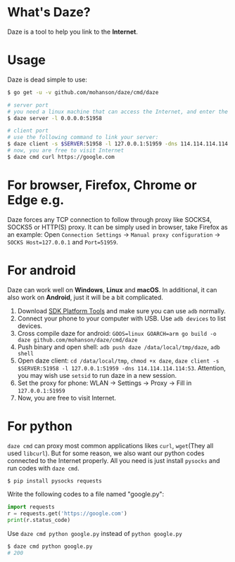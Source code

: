 # What's Daze?

Daze is a tool to help you link to the **Internet**.

# Usage

Daze is dead simple to use:

```sh
$ go get -u -v github.com/mohanson/daze/cmd/daze

# server port
# you need a linux machine that can access the Internet, and enter the following command:
$ daze server -l 0.0.0.0:51958

# client port
# use the following command to link your server:
$ daze client -s $SERVER:51958 -l 127.0.0.1:51959 -dns 114.114.114.114:53
# now, you are free to visit Internet
$ daze cmd curl https://google.com
```

# For browser, Firefox, Chrome or Edge e.g.

Daze forces any TCP connection to follow through proxy like SOCKS4, SOCKS5 or HTTP(S) proxy. It can be simply used in browser, take Firefox as an example: Open `Connection Settings` -> `Manual proxy configuration` -> `SOCKS Host=127.0.0.1` and `Port=51959`.

# For android

Daze can work well on **Windows**, **Linux** and **macOS**. In additional, it can also work on **Android**, just it will be a bit complicated.

1. Download [SDK Platform Tools](https://developer.android.com/studio/releases/platform-tools) and make sure you can use `adb` normally.
2. Connect your phone to your computer with USB. Use `adb devices` to list devices.
2. Cross compile daze for android: `GOOS=linux GOARCH=arm go build -o daze github.com/mohanson/daze/cmd/daze`
4. Push binary and open shell: `adb push daze /data/local/tmp/daze`, `adb shell`
5. Open daze client: `cd /data/local/tmp`, `chmod +x daze`, `daze client -s $SERVER:51958 -l 127.0.0.1:51959 -dns 114.114.114.114:53`. Attention, you may wish use `setsid` to run daze in a new session.
6. Set the proxy for phone: WLAN -> Settings -> Proxy -> Fill in `127.0.0.1:51959`
7. Now, you are free to visit Internet.

# For python

`daze cmd` can proxy most common applications likes `curl`, `wget`(They all used `libcurl`). But for some reason, we also want our python codes connected to the Internet properly. All you need is just install `pysocks` and run codes with `daze cmd`.

```sh
$ pip install pysocks requests
```

Write the following codes to a file named "google.py":

```py
import requests
r = requests.get('https://google.com')
print(r.status_code)
```

Use `daze cmd python google.py` instead of `python google.py`

```sh
$ daze cmd python google.py
# 200
```
